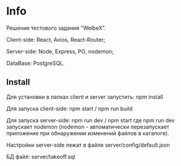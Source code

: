 # Info

Решение тестового задания "WelbeX".

Client-side: React, Axios, React-Router;

Server-side: Node, Express, PG, nodemon;

DataBase: PostgreSQL.

## Install

Для установки в папках client и server запустить: npm install

Для запуска client-side: npm start / npm run build

Для запуска server-side: npm run dev / npm start 
где npm run dev запускает nodemon (nodemon - автоматически перезапускает приложение при обнаружении изменений файлов в каталоге).

Настройки server-side лежат в файле server/config/default.json

БД файл: server/takeoff.sql

